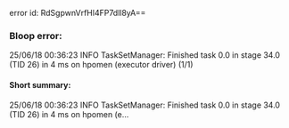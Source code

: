 error id: RdSgpwnVrfHl4FP7dll8yA==
### Bloop error:

25/06/18 00:36:23 INFO TaskSetManager: Finished task 0.0 in stage 34.0 (TID 26) in 4 ms on hpomen (executor driver) (1/1)
#### Short summary: 

25/06/18 00:36:23 INFO TaskSetManager: Finished task 0.0 in stage 34.0 (TID 26) in 4 ms on hpomen (e...